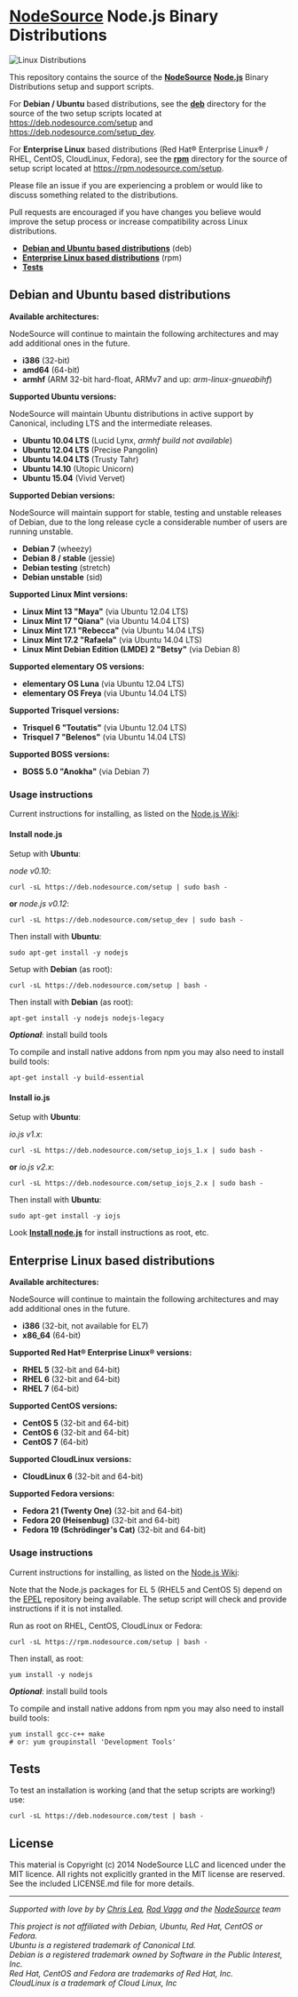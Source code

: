 # [NodeSource](https://nodesource.com/) Node.js Binary Distributions

![Linux Distributions](https://nodesource.com/assets/external/linux-distributions.svg)

This repository contains the source of the **[NodeSource](https://nodesource.com)** **[Node.js](http://nodejs.org)** Binary Distributions setup and support scripts.

For **Debian / Ubuntu** based distributions, see the **[deb](./deb)** directory for the source of the two setup scripts located at <https://deb.nodesource.com/setup> and <https://deb.nodesource.com/setup_dev>.

For **Enterprise Linux** based distributions (Red Hat® Enterprise Linux® / RHEL, CentOS, CloudLinux, Fedora), see the **[rpm](./rpm)** directory for the source of setup script located at <https://rpm.nodesource.com/setup>.

Please file an issue if you are experiencing a problem or would like to discuss something related to the distributions.

Pull requests are encouraged if you have changes you believe would improve the setup process or increase compatibility across Linux distributions.

* **[Debian and Ubuntu based distributions](#deb)** (deb)
* **[Enterprise Linux based distributions](#rpm)** (rpm)
* **[Tests](#tests)**

<a name="deb"></a>
## Debian and Ubuntu based distributions

**Available architectures:**

NodeSource will continue to maintain the following architectures and may add additional ones in the future. 

* **i386** (32-bit)
* **amd64** (64-bit)
* **armhf** (ARM 32-bit hard-float, ARMv7 and up: _arm-linux-gnueabihf_)

**Supported Ubuntu versions:**

NodeSource will maintain Ubuntu distributions in active support by Canonical, including LTS and the intermediate releases.

* **Ubuntu 10.04 LTS** (Lucid Lynx, *armhf build not available*)
* **Ubuntu 12.04 LTS** (Precise Pangolin)
* **Ubuntu 14.04 LTS** (Trusty Tahr)
* **Ubuntu 14.10** (Utopic Unicorn)
* **Ubuntu 15.04** (Vivid Vervet)

**Supported Debian versions:**

NodeSource will maintain support for stable, testing and unstable releases of Debian, due to the long release cycle a considerable number of users are running unstable.

* **Debian 7** (wheezy)
* **Debian 8 / stable** (jessie)
* **Debian testing** (stretch)
* **Debian unstable** (sid)

**Supported Linux Mint versions:**

* **Linux Mint 13 "Maya"** (via Ubuntu 12.04 LTS)
* **Linux Mint 17 "Qiana"** (via Ubuntu 14.04 LTS)
* **Linux Mint 17.1 "Rebecca"** (via Ubuntu 14.04 LTS)
* **Linux Mint 17.2 "Rafaela"** (via Ubuntu 14.04 LTS)
* **Linux Mint Debian Edition (LMDE) 2 "Betsy"** (via Debian 8)

**Supported elementary OS versions:**

* **elementary OS Luna** (via Ubuntu 12.04 LTS)
* **elementary OS Freya** (via Ubuntu 14.04 LTS)

**Supported Trisquel versions:**

* **Trisquel 6 "Toutatis"** (via Ubuntu 12.04 LTS)
* **Trisquel 7 "Belenos"** (via Ubuntu 14.04 LTS)

**Supported BOSS versions:**

* **BOSS 5.0 "Anokha"** (via Debian 7)

<a name="debusage"></a>
### Usage instructions

Current instructions for installing, as listed on the [Node.js Wiki](https://github.com/joyent/node/wiki/Installing-Node.js-via-package-manager):

<a name="install-nodejs"></a>
#### Install node.js

Setup with **Ubuntu**:

*node v0.10*:
```text
curl -sL https://deb.nodesource.com/setup | sudo bash -
```
  
**or** *node.js v0.12*:
```text
curl -sL https://deb.nodesource.com/setup_dev | sudo bash -
```

Then install with **Ubuntu**:

```text
sudo apt-get install -y nodejs
```

Setup with **Debian** (as root):

```text
curl -sL https://deb.nodesource.com/setup | bash -
```

Then install with **Debian** (as root):

```text
apt-get install -y nodejs nodejs-legacy
```

***Optional***: install build tools

To compile and install native addons from npm you may also need to install build tools:

```text
apt-get install -y build-essential
```

#### Install io.js

Setup with **Ubuntu**:

*io.js v1.x*:
```text
curl -sL https://deb.nodesource.com/setup_iojs_1.x | sudo bash -
```

**or** *io.js v2.x*:
```text
curl -sL https://deb.nodesource.com/setup_iojs_2.x | sudo bash -
```

Then install with **Ubuntu**:

```text
sudo apt-get install -y iojs
```

Look **[Install node.js](#install-nodejs)** for install instructions as root, etc.

<a name="rpm"></a>
## Enterprise Linux based distributions

**Available architectures:**

NodeSource will continue to maintain the following architectures and may add additional ones in the future. 

* **i386** (32-bit, not available for EL7)
* **x86_64** (64-bit)

**Supported Red Hat® Enterprise Linux® versions:**

* **RHEL 5** (32-bit and 64-bit)
* **RHEL 6** (32-bit and 64-bit)
* **RHEL 7** (64-bit)

**Supported CentOS versions:**

* **CentOS 5** (32-bit and 64-bit)
* **CentOS 6** (32-bit and 64-bit)
* **CentOS 7** (64-bit)

**Supported CloudLinux versions:**
* **CloudLinux 6** (32-bit and 64-bit)

**Supported Fedora versions:**

* **Fedora 21 (Twenty One)** (32-bit and 64-bit)
* **Fedora 20 (Heisenbug)** (32-bit and 64-bit)
* **Fedora 19 (Schrödinger's Cat)** (32-bit and 64-bit)

<a name="rpmusage"></a>
### Usage instructions

Current instructions for installing, as listed on the [Node.js Wiki](https://github.com/joyent/node/wiki/Installing-Node.js-via-package-manager):

Note that the Node.js packages for EL 5 (RHEL5 and CentOS 5) depend on the [EPEL](https://fedoraproject.org/wiki/EPEL) repository being available. The setup script will check and provide instructions if it is not installed.

Run as root on RHEL, CentOS, CloudLinux or Fedora:

```text
curl -sL https://rpm.nodesource.com/setup | bash -
```

Then install, as root:

```text
yum install -y nodejs
```

***Optional***: install build tools

To compile and install native addons from npm you may also need to install build tools:

```text
yum install gcc-c++ make
# or: yum groupinstall 'Development Tools'
```

<a name="tests"></a>
## Tests

To test an installation is working (and that the setup scripts are working!) use:

```text
curl -sL https://deb.nodesource.com/test | bash -
```

## License

This material is Copyright (c) 2014 NodeSource LLC and licenced under the MIT licence. All rights not explicitly granted in the MIT license are reserved. See the included LICENSE.md file for more details.

------------------------------------------------------------------

*Supported with love by by [Chris Lea](https://github.com/chrislea), [Rod Vagg](https://github.com/rvagg) and the [NodeSource](https://nodesource.com) team*

*This project is not affiliated with Debian, Ubuntu, Red Hat, CentOS or Fedora.*<br>
*Ubuntu is a registered trademark of Canonical Ltd.*<br>
*Debian is a registered trademark owned by Software in the Public Interest, Inc.*<br>
*Red Hat, CentOS and Fedora are trademarks of Red Hat, Inc.*<br>
*CloudLinux is a trademark of Cloud Linux, Inc*
